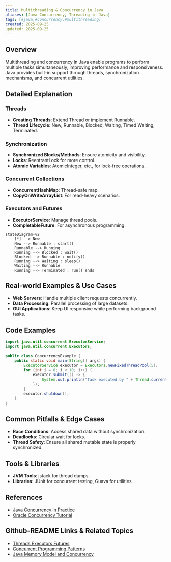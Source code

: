 ```yaml
---
title: Multithreading & Concurrency in Java
aliases: [Java Concurrency, Threading in Java]
tags: [#java,#concurrency,#multithreading]
created: 2025-09-25
updated: 2025-09-25
---
```


## Overview

Multithreading and concurrency in Java enable programs to perform multiple tasks simultaneously, improving performance and responsiveness. Java provides built-in support through threads, synchronization mechanisms, and concurrent utilities.

## Detailed Explanation

### Threads
- **Creating Threads**: Extend Thread or implement Runnable.
- **Thread Lifecycle**: New, Runnable, Blocked, Waiting, Timed Waiting, Terminated.

### Synchronization
- **Synchronized Blocks/Methods**: Ensure atomicity and visibility.
- **Locks**: ReentrantLock for more control.
- **Atomic Variables**: AtomicInteger, etc., for lock-free operations.

### Concurrent Collections
- **ConcurrentHashMap**: Thread-safe map.
- **CopyOnWriteArrayList**: For read-heavy scenarios.

### Executors and Futures
- **ExecutorService**: Manage thread pools.
- **CompletableFuture**: For asynchronous programming.

```mermaid
stateDiagram-v2
    [*] --> New
    New --> Runnable : start()
    Runnable --> Running
    Running --> Blocked : wait()
    Blocked --> Runnable : notify()
    Running --> Waiting : sleep()
    Waiting --> Runnable
    Running --> Terminated : run() ends
```

## Real-world Examples & Use Cases
- **Web Servers**: Handle multiple client requests concurrently.
- **Data Processing**: Parallel processing of large datasets.
- **GUI Applications**: Keep UI responsive while performing background tasks.

## Code Examples

```java
import java.util.concurrent.ExecutorService;
import java.util.concurrent.Executors;

public class ConcurrencyExample {
    public static void main(String[] args) {
        ExecutorService executor = Executors.newFixedThreadPool(5);
        for (int i = 0; i < 10; i++) {
            executor.submit(() -> {
                System.out.println("Task executed by " + Thread.currentThread().getName());
            });
        }
        executor.shutdown();
    }
}
```

## Common Pitfalls & Edge Cases
- **Race Conditions**: Access shared data without synchronization.
- **Deadlocks**: Circular wait for locks.
- **Thread Safety**: Ensure all shared mutable state is properly synchronized.

## Tools & Libraries
- **JVM Tools**: jstack for thread dumps.
- **Libraries**: JUnit for concurrent testing, Guava for utilities.

## References
- [Java Concurrency in Practice](https://jcip.net/)
- [Oracle Concurrency Tutorial](https://docs.oracle.com/javase/tutorial/essential/concurrency/)

## Github-README Links & Related Topics
- [Threads Executors Futures](../java/threads-executors-futures/README.md)
- [Concurrent Programming Patterns](../concurrent-programming-patterns/README.md)
- [Java Memory Model and Concurrency](../java/java-memory-model-and-concurrency/README.md)